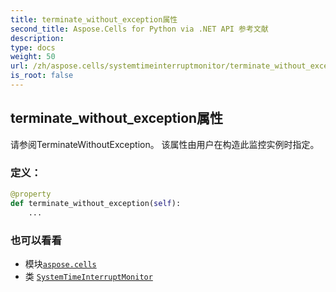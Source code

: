 ```yaml
---
title: terminate_without_exception属性
second_title: Aspose.Cells for Python via .NET API 参考文献
description:
type: docs
weight: 50
url: /zh/aspose.cells/systemtimeinterruptmonitor/terminate_without_exception/
is_root: false
---
```

## terminate_without_exception属性

请参阅TerminateWithoutException。
该属性由用户在构造此监控实例时指定。
### 定义：
```python
@property
def terminate_without_exception(self):
    ...
```

### 也可以看看
* 模块[`aspose.cells`](../../)
* 类 [`SystemTimeInterruptMonitor`](/cells/python-net/zh/aspose.cells/systemtimeinterruptmonitor)
